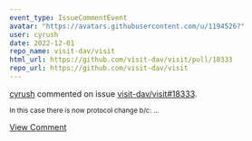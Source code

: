 ```yaml
---
event_type: IssueCommentEvent
avatar: "https://avatars.githubusercontent.com/u/1194526?"
user: cyrush
date: 2022-12-01
repo_name: visit-dav/visit
html_url: https://github.com/visit-dav/visit/pull/18333
repo_url: https://github.com/visit-dav/visit
---
```


<a href='https://github.com/cyrush' target='_blank'>cyrush</a> commented on issue <a href='https://github.com/visit-dav/visit/pull/18333' target='_blank'>visit-dav/visit#18333</a>.

<small>In this case there is now protocol change b/c:...</small>

<a href='https://github.com/visit-dav/visit/pull/18333' target='_blank'>View Comment</a>